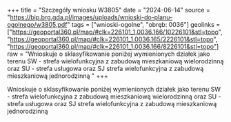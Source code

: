 +++
title = "Szczegóły wniosku W3805"
date = "2024-06-14"
source = "https://bip.brg.gda.pl/images/uploads/wnioski-do-planu-ogolnego/w3805.pdf"
tags = ["wnioski-ogolne", "obręb: 0036"]
geolinks = ["https://geoportal360.pl/map/#clk=226101_1.0036.166/10226101&stl=topo", "https://geoportal360.pl/map/#clk=226101_1.0036.165/2226101&stl=topo", "https://geoportal360.pl/map/#clk=226101_1.0036.166/8226101&stl=topo"]
raw = "Wnioskuje o sklasyfikowanie poniżej wymienionych działek jako terenu SW - strefa wielofunkcyjna z zabudową mieszkaniową wielorodzinną oraz SU - strefa usługowa oraz SJ strefa wielofunkcyjna z zabudową mieszkaniową jednorodzinną "
+++

Wnioskuje o sklasyfikowanie poniżej wymienionych działek jako terenu SW - strefa
wielofunkcyjna z zabudową mieszkaniową wielorodzinną oraz SU - strefa usługowa oraz SJ
strefa wielofunkcyjna z zabudową mieszkaniową jednorodzinną



